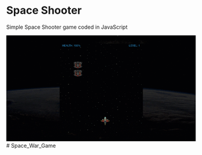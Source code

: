 # Space Shooter
Simple Space Shooter game coded in JavaScript

<img src="/screenshots/gameplay.gif" width="900"># Space_War_Game
